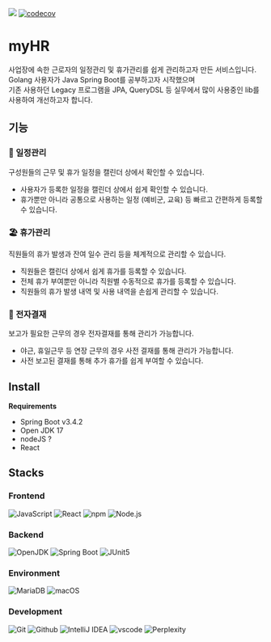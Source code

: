 [![](https://github.com/lshdainty/myHR-back/actions/workflows/ci-main.yml/badge.svg)](https://github.com/lshdainty/myHR-back/actions/workflows/ci-main.yml)
[![codecov](https://codecov.io/gh/lshdainty/myHR-back/branch/main/graph/badge.svg)](https://codecov.io/gh/lshdainty/myHR-back)

# myHR

사업장에 속한 근로자의 일정관리 및 휴가관리를 쉽게 관리하고자 만든 서비스입니다.   
Golang 사용자가 Java Spring Boot를 공부하고자 시작했으며   
기존 사용하던 Legacy 프로그램을 JPA, QueryDSL 등 실무에서 많이 사용중인 lib를 사용하여 개선하고자 합니다.

## 기능
### 📅 일정관리

구성원들의 근무 및 휴가 일정을 캘린더 상에서 확인할 수 있습니다.
 * 사용자가 등록한 일정을 캘린더 상에서 쉽게 확인할 수 있습니다.
 * 휴가뿐만 아니라 공통으로 사용하는 일정 (예비군, 교육) 등 빠르고 간편하게 등록할 수 있습니다.

### 🏖️ 휴가관리

직원들의 휴가 발생과 잔여 일수 관리 등을 체계적으로 관리할 수 있습니다.
 * 직원들은 캘린더 상에서 쉽게 휴가를 등록할 수 있습니다.
 * 전체 휴가 부여뿐만 아니라 직원별 수동적으로 휴가를 등록할 수 있습니다.
 * 직원들의 휴가 발생 내역 및 사용 내역을 손쉽게 관리할 수 있습니다.

### 📝 전자결재

보고가 필요한 근무의 경우 전자결재를 통해 관리가 가능합니다.
 * 야근, 휴일근무 등 연장 근무의 경우 사전 결재를 통해 관리가 가능합니다.
 * 사전 보고된 결재를 통해 추가 휴가를 쉽게 부여할 수 있습니다.

## Install
__Requirements__
 * Spring Boot v3.4.2
 * Open JDK 17
 * nodeJS ?
 * React

## Stacks
### Frontend
![JavaScript](https://img.shields.io/badge/JavaScript-000000?style=for-the-badge&logo=Javascript&logoColor=F7DF1E&logoSize=auto)
![React](https://img.shields.io/badge/React-000000?style=for-the-badge&logo=react&logoColor=61DAFB&logoSize=auto)
![npm](https://img.shields.io/badge/npm-CB3837?style=for-the-badge&logo=npm&logoColor=white&logoSize=auto)
![Node.js](https://img.shields.io/badge/Node.js-5FA04E?style=for-the-badge&logo=Node.js&logoColor=white&logoSize=auto)

### Backend
![OpenJDK](https://img.shields.io/badge/OpenJDK-000000?style=for-the-badge&logo=openJdk&logoColor=white&logoSize=auto)
![Spring Boot](https://img.shields.io/badge/Spring_Boot-6DB33F?style=for-the-badge&logo=springboot&logoColor=white&logoSize=auto)
![JUnit5](https://img.shields.io/badge/JUnit5-25A162?style=for-the-badge&logo=junit5&logoColor=white&logoSize=auto)

### Environment
![MariaDB](https://img.shields.io/badge/MariaDB-003545?style=for-the-badge&logo=mariadb&logoColor=white&logoSize=auto)
![macOS](https://img.shields.io/badge/macOS-000000?style=for-the-badge&logo=macOS&logoColor=white&logoSize=auto)

### Development
![Git](https://img.shields.io/badge/Git-F05032?style=for-the-badge&logo=Git&logoColor=white&logoSize=auto)
![Github](https://img.shields.io/badge/GitHub-181717?style=for-the-badge&logo=GitHub&logoColor=white&logoSize=auto)
![IntelliJ IDEA](https://img.shields.io/badge/IntelliJ_IDEA-000000?style=for-the-badge&logo=intellijidea&logoColor=withe&logoSize=auto)
![vscode](https://img.shields.io/badge/vscode-000000.svg?logo=data:image/svg+xml;base64,PHN2ZyB4bWxucz0iaHR0cDovL3d3dy53My5vcmcvMjAwMC9zdmciIHdpZHRoPSI4MDAiIGhlaWdodD0iODAwIiB2aWV3Qm94PSItMC41NSAwIDIzNS4xIDIzNS4xIj48cGF0aCBkPSJtODMuMyAxNDMuOS01OCA0NS4yTDAgMTc2LjVWNTguN0wyNS4yIDQ2bDU3LjYgNDUuM0wxNzQgMGw2MCAyMy45djE4Ni45bC01OS43IDI0LjMtOTEtOTEuMnptODguOSAxNS45Vjc1LjNsLTU0LjYgNDIuMyA1NC42IDQyLjJ6TTI3LjMgMTQ0LjYgNTYgMTE4LjUgMjcuMyA4OS45djU0Ljd6IiBzdHlsZT0iZmlsbDojMDE3OWNiIi8+PC9zdmc+&style=for-the-badge)
![Perplexity](https://img.shields.io/badge/Perplexity-1FB8CD?style=for-the-badge&logo=Perplexity&logoColor=white&logoSize=auto)
